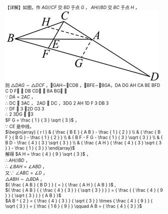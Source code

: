 【详解】如图，作 $A G / / C F$ 交 $B D$ 于点 $G$ ， $A H / / B D$ 交 $B C$ 于点 $H$ ，
![](<../../qs_image_DB/专题1-2_一文吃透相似三角形12个模型·共14类题型（解析版）/8dd21ee6ebb5f57f1594f9883f0f36b0d82141b67e2f2c019468991f1b1e32d7.jpg>)
则 $\triangle D A G \sim \triangle D C F$ ，GAH∽CDB ，BFE∽BGA，DA DG AH CA BE BFD C D F ， DB CD ， BA BG ，  
∵ $D A = 2 A C$ ，  
∴ DC  3AC ， 2AD  DC ，3DG 2 AH 1D F 3 DB 3  
∵ DF  3 ，2D G3 3  
∴ 2 3DG  ，3  
$F G = \frac { 1 } { 3 } \sqrt { 3 }$ ，  
∵ $C E$ 是中线，  
$\begin{array} { r l } & { \frac { B E } { A B } - \frac { 1 } { 2 } } \\ & { \frac { B F } { B G } - \frac { 1 } { 2 } } \\ & { B F - F G - \frac { 1 } { 3 } \sqrt { 3 } } \\ & { B D - \frac { 4 } { 3 } \sqrt { 3 } } \\ & { \frac { A H } { \frac { 4 } { 3 } \sqrt { 3 } } - \frac { 1 } { 3 } } \end{array}$   
解得 $A H = \frac { 4 } { 9 } \sqrt { 3 }$ ，  
$\therefore A H / / B D$ ，  
∴ $\angle B A H = \angle A B D$ ，  
又∵ $\angle A B C = \angle D$ ，  
$\triangle A B H \sim \triangle B D A$ ，  
${ \frac { A B } { B D } } { = } { \frac { A H } { A B } }$ ,  
${ \frac { A B } { { \frac { 4 } { 3 } } { \sqrt { 3 } } } } = { \frac { { \frac { 4 } { 9 } } { \sqrt { 3 } } } { A B } }$   
$A B ^ { 2 } = { \frac { 4 } { 3 } } { \sqrt { 3 } } \times { \frac { 4 } { 9 } } { \sqrt { 3 } } = { \frac { 1 6 } { 9 } } \qquad A B = { \frac { 4 } { 3 } }$
